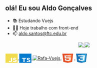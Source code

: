 ## olá! Eu sou Aldo Gonçalves 

- 📚  Estudando Vuejs
- 👨‍💻 Hoje trabalho com front-end
- 📫 aldo.santos@ftc.edu.br

<div align="center">
  <a href="https://github.com/TheAldo">
  <img height="180em" src="https://github-readme-stats.vercel.app/api?username=TheAldo&show_icons=true&theme=dark&include_all_commits=true&count_private=true"/>
  <img height="180em" src="https://github-readme-stats.vercel.app/api/top-langs/?username=TheAldo&layout=compact&langs_count=7&theme=dark"/>
</div>
  
  
  <div style="display: inline_block"><br>
  <img align="center" alt="Rafa-Js" height="30" width="40" src="https://raw.githubusercontent.com/devicons/devicon/master/icons/javascript/javascript-plain.svg">
  <img align="center" alt="Rafa-Ts" height="30" width="40" src="https://raw.githubusercontent.com/devicons/devicon/master/icons/typescript/typescript-plain.svg">
  <img align="center" alt="Rafa-Vuejs" height="30" width="40" src="https://img.shields.io/badge/Vue.js-35495E?style=for-the-badge&logo=vue.js&logoColor=4FC08D">
  <img align="center" alt="Rafa-HTML" height="30" width="40" src="https://raw.githubusercontent.com/devicons/devicon/master/icons/html5/html5-original.svg">
  <img align="center" alt="Rafa-CSS" height="30" width="40" src="https://raw.githubusercontent.com/devicons/devicon/master/icons/css3/css3-original.svg">
  
</div>
  
<!---
TheAldo/TheAldo is a ✨ special ✨ repository because its `README.md` (this file) appears on your GitHub profile.
You can click the Preview link to take a look at your changes.
--->
